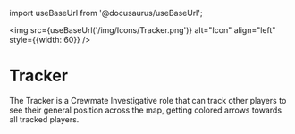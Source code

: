 import useBaseUrl from '@docusaurus/useBaseUrl';

<img src={useBaseUrl('/img/Icons/Tracker.png')} alt="Icon" align="left" style={{width: 60}} />
# Tracker

The Tracker is a Crewmate Investigative role that can track other players to see their general position across the map, getting colored arrows towards all tracked players.